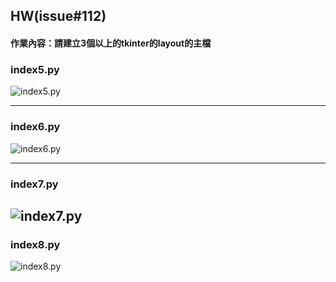 ## HW(issue#112)

#### 作業內容：請建立3個以上的tkinter的layout的主檔

### index5.py
![index5.py](./images/pic5.png.png)

-----

### index6.py
![index6.py](./images/pic6.png)

-----

### index7.py
![index7.py](./images/pic7.png)
-----

### index8.py
![index8.py](./images/pic8.png)
